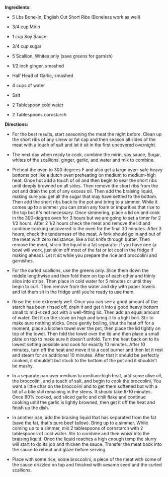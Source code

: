 **Ingredients:**

- 5 Lbs Bone-In, English Cut Short Ribs (Boneless work as well)

- 3/4 cup Mirin

- 1 cup Soy Sauce

- 3/4 cup sugar

- 5 Scallion, Whites only (save greens for garnish)

- 1/2 inch ginger, smashed

- Half Head of Garlic, smashed

- 4 cups of water

- Salt

- 2 Tablespoon cold water

- 2 Tablespoons cornstarch


**Directions:**


- For the best results, start seasoning the meat the night before. Clean up the short ribs of any sinew or fat cap and then season all sides of the meat with a touch of salt and let it sit in the first uncovered overnight.

- The next day when ready to cook, combine the mirin, soy sauce, Sugar, whites of the scallions, ginger, garlic, and water and mix to combine.

- Preheat the oven to 300 degrees F and also get a large oven-safe heavy bottoms pot like a dutch oven preheating on medium to medium-high heat. Once hot add a touch of oil and then begin to sear the short ribs until deeply browned on all sides. Then remove the short ribs from the pot and drain the pot of any excess oil. Then add the braising liquid, making sure you get all the sugar that may have settled to the bottom. Then add the short ribs back to the pot and bring to a simmer. While it comes up to a simmer you can strain any foam or impurities that rise to the top but it's not necessary. Once simmering, place a lid on and cook in the 300-degree oven for 3 hours but we are going to set a timer for 2 1/2 hours. After 2 1/2 hours check the meat and remove the lid and continue cooking uncovered in the oven for the final 30 minutes. After 3 hours, check the tenderness of the meat. A fork should go in and out of the meat with zero resistance, like a hot knife through butter. Then remove the meat, strain the liquid in a fat separator if you have one (a bowl will work, just skim off most of the fat or let cool in the fridge if making ahead). Let it sit while you prepare the rice and broccolini and garnishes.

- For the curled scallions, use the greens only. Slice them down the middle lengthwise and then fold them on top of each other and thinly slice into strips. Then place in cold water for 5 minutes or until they begin to curl. Then remove from the water and dry with paper towels and let them sit in the fridge until you’re ready to use them.

- Rinse the rice extremely well. Once you can see a good amount of the starch has been rinsed off, drain it and get it into a good heavy bottom small to mid-sized pot with a well-fitting lid. Then add an equal amount of water. Get it on the stove on high and bring it to a light boil. Stir to make sure nothing sticks. Once gently boiling, shut the heat off for a moment, place a kitchen towel over the pot, then place the lid tightly on top of the towel. Then fold the towel over the lid and then place a small plate on top to make sure it doesn’t unfold. Turn the heat back on to its lowest setting possible and cook for exactly 10 minutes. After 10 minutes, turn off the heat and move it to a cool burner and then let it rest and steam for an additional 10 minutes. After that it should be perfectly cooked, it shouldn’t but stuck to the bottom of the pot and it shouldn’t be mushy.

- In a separate pan over medium to medium-high heat, add some olive oil, the broccolini, and a touch of salt, and begin to cook the broccolini. You want a little char on the broccolini and to get them softened but with a bit of a bite still remaining in the stems. It should take 8-10 minutes. Once 80% cooked, add sliced garlic and chili flake and continue cooking until the garlic is lightly browned, then get it off the heat and finish up the dish.

- In another pan, add the braising liquid that has separated from the fat (save the fat, that's pure beef tallow). Bring up to a simmer. While coming up to a simmer, mix 2 tablespoons of cornstarch with 2 tablespoons of cold water. Stir to combine and then whisk into the braising liquid. Once the liquid reaches a high enough temp the slurry will start to do its job and thicken the sauce. Transfer the meat back into the sauce to reheat and glaze before serving.

- Place with some rice, some broccolini, a piece of the meat with some of the sauce drizzled on top and finished with sesame seed and the curled scallions.